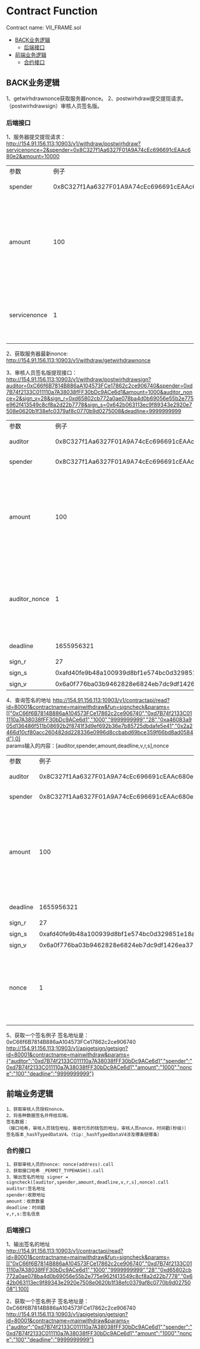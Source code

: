 # Contract Function
Contract name: VII_FRAME.sol
* [BACK业务逻辑](#BACK业务逻辑)
    * [后端接口](#后端接口)
* [前端业务逻辑](#前端业务逻辑)
    * [合约接口](#合约接口)

## BACK业务逻辑
1、getwirhdrawnonce获取服务器nonce。
2、postwirhdraw提交提现请求。
（postwirhdrawsign）审核人员签名版。
### 后端接口
1、服务器提交提现请求：
http://154.91.156.113:10903/v1/withdraw/postwirhdraw?servicenonce=2&spender=0x8C327f1Aa6327F01A9A74cEc696691cEAAc680e2&amount=10000

|       |       |       |
|   -------------   |   -------------   |   -------------   |
| 参数  | 例子  | 说明  |
| spender | 0x8C327f1Aa6327F01A9A74cEc696691cEAAc680e2  | 收款地址  |
| amount  | 100 | 收款数量，需要传原值，如果传1个币，精度为18，则要传10**18 |
| servicenonce  | 1 | 提交序号，预防重复提交或者是其他问题  |

2、获取服务器最新nonce:
http://154.91.156.113:10903/v1/withdraw/getwirhdrawnonce


3、审核人员签名版提现接口：
http://154.91.156.113:10903/v1/withdraw/postwirhdrawsign?auditor=0xC66f6B7814B886aA104573FCe17862c2ce906740&spender=0xd7B74f2133C011110a7A38038fFF30bDc9ACe6d1&amount=1000&auditor_nonce=2&sign_v=28&sign_r=0xd65802cb772a0ae078ba4d0b69056e55b2e775e962f413549c8cf8a2d22b7778&sign_s=0x642b063113ec9f89343e2920e7508e0620b1f38efc0379af8c0770b9d0275008&deadline=9999999999

|       |       |       |
|   -------------   |   -------------   |   -------------   |
| 参数  | 例子  | 说明  |
| auditor | 0x8C327f1Aa6327F01A9A74cEc696691cEAAc680e2  | 审核人员地址  |
| spender | 0x8C327f1Aa6327F01A9A74cEc696691cEAAc680e2  | 收款地址  |
| amount  | 100 | 收款数量，需要传原值，如果传1个币，精度为18，则要传10**18 |
| auditor_nonce  | 1 | 审核人员审核序号，预防重复提交或者是其他问题  |
| deadline  | 1655956321  | 时间戳(秒级)  |
| sign_r  | 27 | 签名的r  |
| sign_s  | 0xafd40fe9b48a100939d8bf1e574bc0d329851e18a6b3d72618e55eacb5bcebb8  | 签名的s |
| sign_v  | 0x6a0f776ba03b9462828e6824eb7dc9df1426ea376b5f2d3ee2473bcb53718e33  | 签名的v |

4、查询签名的地址
http://154.91.156.113:10903/v1/contractapi/read?id=80001&contractname=mainwithdraw&fun=signcheck&params=[["0xC66f6B7814B886aA104573FCe17862c2ce906740","0xd7B74f2133C011110a7A38038fFF30bDc9ACe6d1","1000","9999999999","28","0xa46083a905d136486f511b08692b2f8741f3d9ef692b36e7b85725dbdafe5e41","0x2a2466d10cf80acc260482dd228336e0996d8ccbabd69bce359f66bd8ad0584d"],0]  
params输入的内容：[auditor,spender,amount,deadline,v,r,s],nonce

|       |       |       |
|   -------------   |   -------------   |   -------------   |
| 参数  | 例子  | 说明  |
| auditor | 0x8C327f1Aa6327F01A9A74cEc696691cEAAc680e2  | 审核人员地址  |
| spender | 0x8C327f1Aa6327F01A9A74cEc696691cEAAc680e2  | 收款地址  |
| amount  | 100 | 收款数量，需要传原值，如果传1个币，精度为18，则要传10**18 |
| deadline  | 1655956321  | 时间戳(秒级)  |
| sign_r  | 27 | 签名的r  |
| sign_s  | 0xafd40fe9b48a100939d8bf1e574bc0d329851e18a6b3d72618e55eacb5bcebb8  | 签名的s |
| sign_v  | 0x6a0f776ba03b9462828e6824eb7dc9df1426ea376b5f2d3ee2473bcb53718e33  | 签名的v |
| nonce  | 1 | 审核人员审核序号，预防重复提交或者是其他问题  |

5、获取一个签名例子
签名地址是：0xC66f6B7814B886aA104573FCe17862c2ce906740  
http://154.91.156.113:10903/v1/apigetsign/getsign?id=80001&contractname=mainwithdraw&params={"auditor":"0xd7B74f2133C011110a7A38038fFF30bDc9ACe6d1","spender":"0xd7B74f2133C011110a7A38038fFF30bDc9ACe6d1","amount":"1000","nonce":"100","deadline":"9999999999"}

## 前端业务逻辑
    1、获取审核人员授权nonce。
    2、将各种数据签名并传给后端。
    签名数据：
    （接口哈希，审核人员钱包地址，接收代币的钱包的地址，审核人员nonce，时间戳(秒级)）
    签名版本_hashTypedDataV4。（tip:_hashTypedDataV4涉及哪条链哪条）

### 合约接口
    1、获取审核人员的nonce: nonce(address).call
    2、获取接口哈希 _PERMIT_TYPEHASH().call
    3、输出签名的地址 signer = signcheck([auditor,spender,amount,deadline,v,r,s],nonce).call
    auditor:签名地址
    spender:收款地址
    amount：收款数量
    deadline：时间戳
    v,r,s:签名信息
### 后端接口
1、输出签名的地址  
http://154.91.156.113:10903/v1/contractapi/read?id=80001&contractname=mainwithdraw&fun=signcheck&params=[["0xC66f6B7814B886aA104573FCe17862c2ce906740","0xd7B74f2133C011110a7A38038fFF30bDc9ACe6d1","1000","9999999999","28","0xd65802cb772a0ae078ba4d0b69056e55b2e775e962f413549c8cf8a2d22b7778","0x642b063113ec9f89343e2920e7508e0620b1f38efc0379af8c0770b9d0275008"],100]  

2、获取一个签名例子
签名地址是：0xC66f6B7814B886aA104573FCe17862c2ce906740  
http://154.91.156.113:10903/v1/apigetsign/getsign?id=80001&contractname=mainwithdraw&params={"auditor":"0xd7B74f2133C011110a7A38038fFF30bDc9ACe6d1","spender":"0xd7B74f2133C011110a7A38038fFF30bDc9ACe6d1","amount":"1000","nonce":"100","deadline":"9999999999"}


